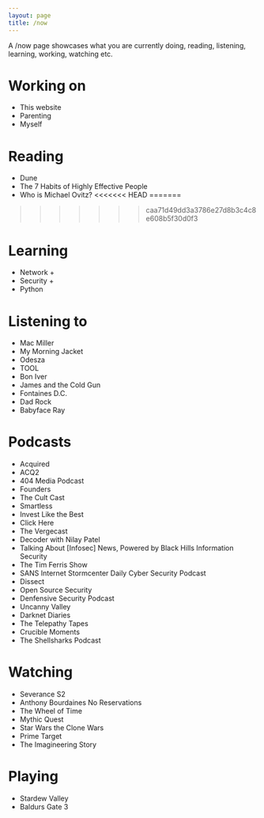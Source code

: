 ```yaml
---
layout: page
title: /now
---
```


A /now page showcases what you are currently doing, reading, listening, learning, working, watching etc.

# Working on

- This website
- Parenting
- Myself

# Reading

- Dune
- The 7 Habits of Highly Effective People
- Who is Michael Ovitz?
<<<<<<< HEAD
=======

>>>>>>> caa71d49dd3a3786e27d8b3c4c8e608b5f30d0f3
# Learning

- Network +
- Security +
- Python

# Listening to

- Mac Miller
- My Morning Jacket
- Odesza
- TOOL
- Bon Iver
- James and the Cold Gun
- Fontaines D.C.
- Dad Rock
- Babyface Ray

# Podcasts

- Acquired
- ACQ2
- 404 Media Podcast
- Founders
- The Cult Cast
- Smartless
- Invest Like the Best
- Click Here
- The Vergecast
- Decoder with Nilay Patel
- Talking About [Infosec] News, Powered by Black Hills Information Security
- The Tim Ferris Show
- SANS Internet Stormcenter Daily Cyber Security Podcast
- Dissect
- Open Source Security
- Denfensive Security Podcast
- Uncanny Valley
- Darknet Diaries
- The Telepathy Tapes
- Crucible Moments
- The Shellsharks Podcast


# Watching

- Severance S2
- Anthony Bourdaines No Reservations
- The Wheel of Time
- Mythic Quest
- Star Wars the Clone Wars
- Prime Target
- The Imagineering Story

# Playing

- Stardew Valley
- Baldurs Gate 3
